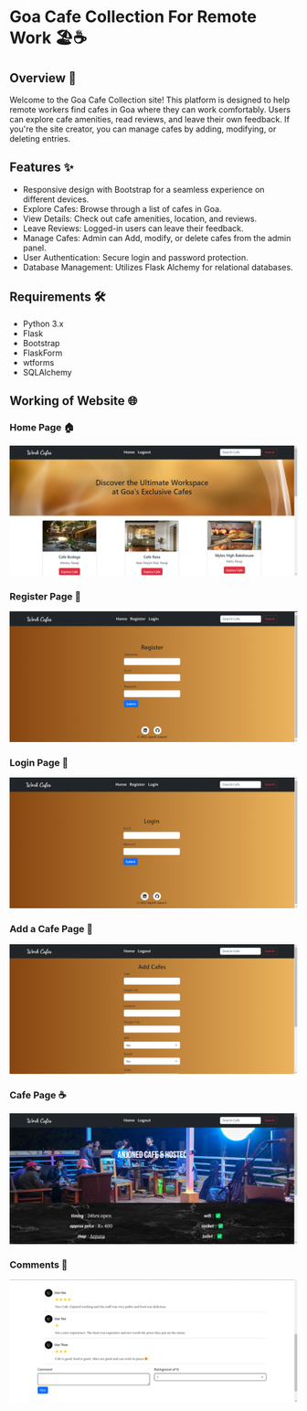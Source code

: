 # Goa Cafe Collection For Remote Work 🏖️☕

## Overview 🌟

Welcome to the Goa Cafe Collection site! This platform is designed to help remote workers find cafes in Goa where they can work comfortably. Users can explore cafe amenities, read reviews, and leave their own feedback. If you're the site creator, you can manage cafes by adding, modifying, or deleting entries.

## Features ✨

- Responsive design with Bootstrap for a seamless experience on different devices.
- Explore Cafes: Browse through a list of cafes in Goa.
- View Details: Check out cafe amenities, location, and reviews.
- Leave Reviews: Logged-in users can leave their feedback.
- Manage Cafes: Admin can Add, modify, or delete cafes from the admin panel.
- User Authentication: Secure login and password protection.
- Database Management: Utilizes Flask Alchemy for relational databases.

## Requirements 🛠️

- Python 3.x
- Flask
- Bootstrap
- FlaskForm
- wtforms
- SQLAlchemy

## Working of Website 🌐

### Home Page 🏠
![Home Page](readmeimages/homepage.png)

### Register Page 📝
![Register Page](readmeimages/register.png)

### Login Page 🔑
![Login Page](readmeimages/login.png)

### Add a Cafe Page 🏢
![Add a Cafe](readmeimages/addcafe.png)

### Cafe Page ☕
![Cafe Page](readmeimages/cafedetail.png)

### Comments 💬
![Comments](readmeimages/comments.png)
